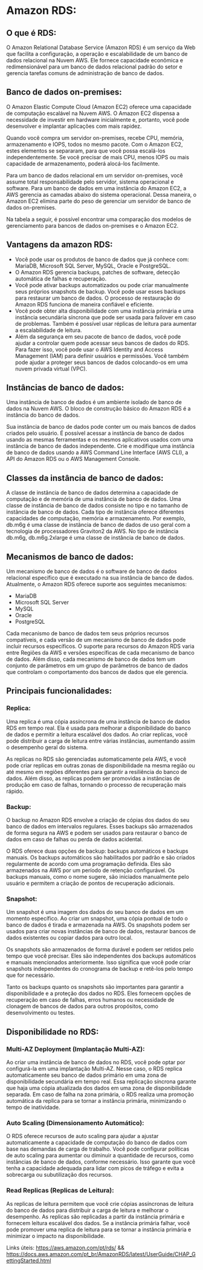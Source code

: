 # Amazon RDS:

## O que é RDS:
O Amazon Relational Database Service (Amazon RDS) é um serviço da Web que facilita a configuração, a operação e escalabilidade de um banco de dados relacional na Nuvem AWS. Ele fornece capacidade econômica e redimensionável para um banco de dados relacional padrão do setor e gerencia tarefas comuns de administração de banco de dados.

## Banco de dados on-premises:
O Amazon Elastic Compute Cloud (Amazon EC2) oferece uma capacidade de computação escalável na Nuvem AWS. O Amazon EC2 dispensa a necessidade de investir em hardware inicialmente e, portanto, você pode desenvolver e implantar aplicações com mais rapidez.

Quando você compra um servidor on-premises, recebe CPU, memória, armazenamento e IOPS, todos no mesmo pacote. Com o Amazon EC2, estes elementos se separaram, para que você possa escalá-los independentemente. Se você precisar de mais CPU, menos IOPS ou mais capacidade de armazenamento, poderá alocá-los facilmente.

Para um banco de dados relacional em um servidor on-premises, você assume total responsabilidade pelo servidor, sistema operacional e software. Para um banco de dados em uma instância do Amazon EC2, a AWS gerencia as camadas abaixo do sistema operacional. Dessa maneira, o Amazon EC2 elimina parte do peso de gerenciar um servidor de banco de dados on-premises.

Na tabela a seguir, é possível encontrar uma comparação dos modelos de gerenciamento para bancos de dados on-premises e o Amazon EC2.

## Vantagens da amazon RDS:
- Você pode usar os produtos de banco de dados que já conhece com: MariaDB, Microsoft SQL Server, MySQL, Oracle e PostgreSQL.
- O Amazon RDS gerencia backups, patches de software, detecção automática de falhas e recuperação.
- Você pode ativar backups automatizados ou pode criar manualmente seus próprios snapshots de backup. Você pode usar esses backups para restaurar um banco de dados. O processo de restauração do Amazon RDS funciona de maneira confiável e eficiente.
- Você pode obter alta disponibilidade com uma instância primária e uma instância secundária síncrona que pode ser usada para failover em caso de problemas. Também é possível usar réplicas de leitura para aumentar a escalabilidade de leitura.
- Além da segurança em seu pacote de banco de dados, você pode ajudar a controlar quem pode acessar seus bancos de dados do RDS. Para fazer isso, você pode usar o AWS Identity and Access Management (IAM) para definir usuários e permissões. Você também pode ajudar a proteger seus bancos de dados colocando-os em uma nuvem privada virtual (VPC).

## Instâncias de banco de dados:
Uma instância de banco de dados é um ambiente isolado de banco de dados na Nuvem AWS. O bloco de construção básico do Amazon RDS é a instância do banco de dados.

Sua instância de banco de dados pode conter um ou mais bancos de dados criados pelo usuário. É possível acessar a instância de banco de dados usando as mesmas ferramentas e os mesmos aplicativos usados com uma instância de banco de dados independente. Crie e modifique uma instância de banco de dados usando a AWS Command Line Interface (AWS CLI), a API do Amazon RDS ou o AWS Management Console.

## Classes da instância de banco de dados:
A classe de instância de banco de dados determina a capacidade de computação e de memória de uma instância de banco de dados. Uma classe de instância de banco de dados consiste no tipo e no tamanho de instância de banco de dados. Cada tipo de instância oferece diferentes capacidades de computação, memória e armazenamento. Por exemplo, db.m6g é uma classe de instância de banco de dados de uso geral com a tecnologia de processadores Graviton2 da AWS. No tipo de instância db.m6g, db.m6g.2xlarge é uma classe de instância de banco de dados.

## Mecanismos de banco de dados:
Um mecanismo de banco de dados é o software de banco de dados relacional específico que é executado na sua instância de banco de dados. Atualmente, o Amazon RDS oferece suporte aos seguintes mecanismos:
- MariaDB
- Microsoft SQL Server
- MySQL
- Oracle
- PostgreSQL

Cada mecanismo de banco de dados tem seus próprios recursos compatíveis, e cada versão de um mecanismo de banco de dados pode incluir recursos específicos. O suporte para recursos do Amazon RDS varia entre Regiões da AWS e versões específicas de cada mecanismo de banco de dados. Além disso, cada mecanismo de banco de dados tem um conjunto de parâmetros em um grupo de parâmetros de banco de dados que controlam o comportamento dos bancos de dados que ele gerencia.

## Principais funcionalidades:
### Replica:
Uma replica é uma cópia assíncrona de uma instância de banco de dados RDS em tempo real. Ela é usada para melhorar a disponibilidade do banco de dados e permitir a leitura escalável dos dados. Ao criar replicas, você pode distribuir a carga de leitura entre várias instâncias, aumentando assim o desempenho geral do sistema.

As replicas no RDS são gerenciadas automaticamente pela AWS, e você pode criar replicas em outras zonas de disponibilidade na mesma região ou até mesmo em regiões diferentes para garantir a resiliência do banco de dados. Além disso, as replicas podem ser promovidas a instâncias de produção em caso de falhas, tornando o processo de recuperação mais rápido.

### Backup:
O backup no Amazon RDS envolve a criação de cópias dos dados do seu banco de dados em intervalos regulares. Esses backups são armazenados de forma segura na AWS e podem ser usados para restaurar o banco de dados em caso de falhas ou perda de dados acidental.

O RDS oferece duas opções de backup: backups automáticos e backups manuais. Os backups automáticos são habilitados por padrão e são criados regularmente de acordo com uma programação definida. Eles são armazenados na AWS por um período de retenção configurável. Os backups manuais, como o nome sugere, são iniciados manualmente pelo usuário e permitem a criação de pontos de recuperação adicionais.

### Snapshot:
Um snapshot é uma imagem dos dados do seu banco de dados em um momento específico. Ao criar um snapshot, uma cópia pontual de todo o banco de dados é tirada e armazenada na AWS. Os snapshots podem ser usados para criar novas instâncias de banco de dados, restaurar bancos de dados existentes ou copiar dados para outro local.

Os snapshots são armazenados de forma durável e podem ser retidos pelo tempo que você precisar. Eles são independentes dos backups automáticos e manuais mencionados anteriormente. Isso significa que você pode criar snapshots independentes do cronograma de backup e retê-los pelo tempo que for necessário.

Tanto os backups quanto os snapshots são importantes para garantir a disponibilidade e a proteção dos dados no RDS. Eles fornecem opções de recuperação em caso de falhas, erros humanos ou necessidade de clonagem de bancos de dados para outros propósitos, como desenvolvimento ou testes.

## Disponibilidade no RDS:
### Multi-AZ Deployment (Implantação Multi-AZ):
Ao criar uma instância de banco de dados no RDS, você pode optar por configurá-la em uma implantação Multi-AZ. Nesse caso, o RDS replica automaticamente seu banco de dados primário em uma zona de disponibilidade secundária em tempo real. Essa replicação síncrona garante que haja uma cópia atualizada dos dados em uma zona de disponibilidade separada. Em caso de falha na zona primária, o RDS realiza uma promoção automática da replica para se tornar a instância primária, minimizando o tempo de inatividade.

### Auto Scaling (Dimensionamento Automático):
O RDS oferece recursos de auto scaling para ajudar a ajustar automaticamente a capacidade de computação do banco de dados com base nas demandas de carga de trabalho. Você pode configurar políticas de auto scaling para aumentar ou diminuir a quantidade de recursos, como instâncias de banco de dados, conforme necessário. Isso garante que você tenha a capacidade adequada para lidar com picos de tráfego e evita a sobrecarga ou subutilização dos recursos.

### Read Replicas (Replicas de Leitura):
As replicas de leitura permitem que você crie cópias assíncronas de leitura do banco de dados para distribuir a carga de leitura e melhorar o desempenho. As replicas são replicadas a partir da instância primária e fornecem leitura escalável dos dados. Se a instância primária falhar, você pode promover uma replica de leitura para se tornar a instância primária e minimizar o impacto na disponibilidade.

Links úteis: https://aws.amazon.com/pt/rds/  &&  https://docs.aws.amazon.com/pt_br/AmazonRDS/latest/UserGuide/CHAP_GettingStarted.html
